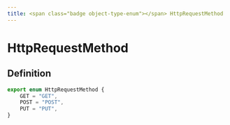 ```yaml
---
title: <span class="badge object-type-enum"></span> HttpRequestMethod
---
```

# <span class="badge object-type-enum"></span> HttpRequestMethod

## Definition

```typescript
export enum HttpRequestMethod {
	GET = "GET",
	POST = "POST",
	PUT = "PUT",
}

```

